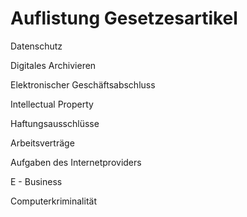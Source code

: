# Auflistung Gesetzesartikel

Datenschutz



Digitales Archivieren



Elektronischer Geschäftsabschluss



Intellectual Property



Haftungsausschlüsse



Arbeitsverträge



Aufgaben des Internetproviders



E - Business



Computerkriminalität









